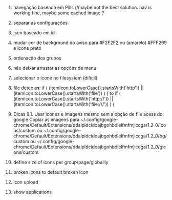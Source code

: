 1. navegação baseada em Pills //maybe not the best solution. nav is working fine, maybe some cached image ?
2. separar as configurações
3. json baseado em id
4. mudar cor de background do aviso para #F2F2F2 ou (amarelo) #FFF299 e icone preto
5. ordenação dos grupos
6. não deixar arrastar as opções de menu
7. selecionar o ícone no filesystem (difícil)
8. file detec as: 
	if ( (itemIcon.toLowerCase().startsWith('http')) || (itemIcon.toLowerCase().startsWith('file')) ) {
	to
	if ( (itemIcon.toLowerCase().startsWith('http://')) || (itemIcon.toLowerCase().startsWith('file:///')) ) {

9. Dicas
	9.1. Usar icones e imagens mesmo sem a opção de file acess do google
	Copiar as imagens para ~/.config/google-chrome/Default/Extensions/ddalpldcidoajbgohbdlelfmfmjiccga/1.2_0/icons/custom 
	ou
	~/.config/google-chrome/Default/Extensions/ddalpldcidoajbgohbdlelfmfmjiccga/1.2_0/bg/custom
	ou 
	~/.config/google-chrome/Default/Extensions/ddalpldcidoajbgohbdlelfmfmjiccga/1.2_0/gicons/custom

10. define size of icons per group/page/globallly
11. broken icons to default broken icon
12. icon upload
13. show applications
